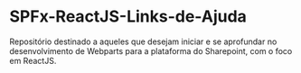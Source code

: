 # SPFx-ReactJS-Links-de-Ajuda
Repositório destinado a aqueles que desejam iniciar e se aprofundar no desenvolvimento de Webparts para a plataforma do Sharepoint, com o foco em ReactJS.
